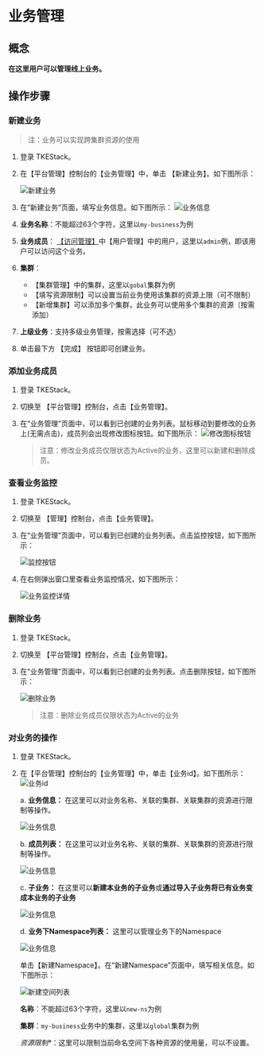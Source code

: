 # 业务管理

## 概念

**在这里用户可以管理线上业务。**

## 操作步骤

### 新建业务

> 注：业务可以实现跨集群资源的使用

1. 登录 TKEStack。
2. 在【平台管理】控制台的【业务管理】中，单击 【新建业务】。如下图所示：

   ![&#x65B0;&#x5EFA;&#x4E1A;&#x52A1;](../../.gitbook/assets/createbusiness.png)

3. 在“新建业务”页面，填写业务信息。如下图所示： ![&#x4E1A;&#x52A1;&#x4FE1;&#x606F;](../../.gitbook/assets/bussinessInfo.png)
4. **业务名称**：不能超过63个字符，这里以`my-business`为例
5. **业务成员**： [【访问管理】](fang-wen-guan-li.md)中【用户管理】中的用户，这里以`admin`例，即该用户可以访问这个业务。
6. **集群**：
   * 【集群管理】中的集群，这里以`gobal`集群为例
   * 【填写资源限制】可以设置当前业务使用该集群的资源上限（可不限制）
   * 【新增集群】可以添加多个集群，此业务可以使用多个集群的资源（按需添加）
7. **上级业务**：支持多级业务管理，按需选择（可不选）
8. 单击最下方 【完成】 按钮即可创建业务。

### 添加业务成员

1. 登录 TKEStack。
2. 切换至 【平台管理】控制台，点击【业务管理】。
3. 在“业务管理”页面中，可以看到已创建的业务列表。鼠标移动到要修改的业务上\(无需点击\)，成员列会出现修改图标按钮。如下图所示： ![&#x4FEE;&#x6539;&#x56FE;&#x6807;&#x6309;&#x94AE;](../../.gitbook/assets/修改业务成员图标.png)

   > 注意：修改业务成员仅限状态为Active的业务，这里可以新建和删除成员。

### 查看业务监控

1. 登录 TKEStack。
2. 切换至 【管理】控制台，点击【业务管理】。
3. 在“业务管理”页面中，可以看到已创建的业务列表。点击监控按钮，如下图所示：

   ![&#x76D1;&#x63A7;&#x6309;&#x94AE;](../../.gitbook/assets/查看业务监控.png)

4. 在右侧弹出窗口里查看业务监控情况，如下图所示：

   ![&#x4E1A;&#x52A1;&#x76D1;&#x63A7;&#x8BE6;&#x60C5;](../../.gitbook/assets/业务监控详情.png)

### 删除业务

1. 登录 TKEStack。
2. 切换至 【平台管理】控制台，点击【业务管理】。
3. 在“业务管理”页面中，可以看到已创建的业务列表。点击删除按钮，如下图所示：

   ![&#x5220;&#x9664;&#x4E1A;&#x52A1;](../../.gitbook/assets/删除业务.png)

   > 注意：删除业务成员仅限状态为Active的业务

### 对业务的操作

1. 登录 TKEStack。
2. 在【平台管理】控制台的【业务管理】中，单击【业务id】。如下图所示： ![&#x4E1A;&#x52A1;id](../../.gitbook/assets/businessid.png)

   a. **业务信息：** 在这里可以对业务名称、关联的集群、关联集群的资源进行限制等操作。

   ![&#x4E1A;&#x52A1;&#x4FE1;&#x606F;](../../.gitbook/assets/业务信息1.png)

   b. **成员列表：** 在这里可以对业务名称、关联的集群、关联集群的资源进行限制等操作。

   ![&#x4E1A;&#x52A1;&#x4FE1;&#x606F;](../../.gitbook/assets/成员列表设置.png)

   c. **子业务：** 在这里可以**新建本业务的子业务**或**通过导入子业务将已有业务变成本业务的子业务**

   ![&#x4E1A;&#x52A1;&#x4FE1;&#x606F;](../../.gitbook/assets/子业务.png)

   d. **业务下Namespace列表：** 这里可以管理业务下的Namespace

   ![&#x4E1A;&#x52A1;&#x4FE1;&#x606F;](../../.gitbook/assets/业务Namespace列表.png)

   ​ 单击【新建Namespace】。在“新建Namespace”页面中，填写相关信息。如下图所示：

   ![&#x65B0;&#x5EFA;&#x7A7A;&#x95F4;&#x5217;&#x8868;](../../.gitbook/assets/my-ns.png)

   ​ **名称**：不能超过63个字符，这里以`new-ns`为例

   ​ **集群**：`my-business`业务中的集群，这里以`global`集群为例

   ​ _资源限制\*_：这里可以限制当前命名空间下各种资源的使用量，可以不设置。

